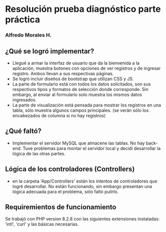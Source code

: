 # Resolución prueba diagnóstico parte práctica 
### Alfredo Morales H.

## ¿Qué se logró implementar?
- Llegué a armar la interfaz de usuario que da la bienvenida a la aplicación, muestra botones con opciones de ver registros y de ingresar registro. Ambos llevan a sus respectivas páginas.
- Se logró incluir diseños de bootstrap que utilizan CSS y JS.
- La parte de formulario está con todos los datos solicitados, son sus respectivos tipos y formatos de selección donde corresponde. Sin embargo, al enviar al formulario solo muestra los mismos datos ingresados.
- La parte de visualización está pensada para mostrar los registros en una tabla, sólo muestra algunos campos principales. (se verán sólo los encabezados de columna si no hay registros)

## ¿Qué faltó?
- Implementar el servidor MySQL que almacene las tablas. No hay back-end. Tuve problemas para montar el servidor local y decidí desarrollar la lógica de las otras partes.

## Lógica de los controladores (Controllers)
- en la carpeta 'App/Controllers' están los intentos de controladores que logré desarrollar. No están funcionando, sin embargo presentan una lógica adecuada para el problema, sólo faltó pulirlo.


## Requiremientos de funcionamiento

Se trabajó con PHP version 8.2.8 con las siguientes extensiones instaladas: 'intl', 'curl' y las básicas necesarias.